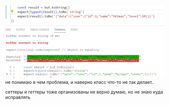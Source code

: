![](https://github.com/GalinaNetishina/oop/blob/arraybuffer/2024-06-19_12-27-13.png)
не понимаю в чем проблема, и наверно класс что-то не так делает..

сеттеры и геттеры тоже организованы не верно думаю, но не знаю куда исправлять
